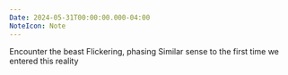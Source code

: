 ```yaml
---
Date: 2024-05-31T00:00:00.000-04:00
NoteIcon: Note
---
```

Encounter the beast
Flickering, phasing
Similar sense to the first time we entered this reality